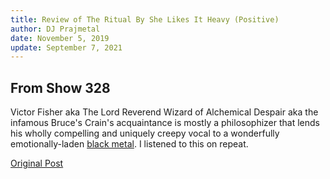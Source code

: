 ```yaml
---
title: Review of The Ritual By She Likes It Heavy (Positive)
author: DJ Prajmetal
date: November 5, 2019
update: September 7, 2021
---
```


## From Show 328


<article-image src="she-likes-it-heavy.jpg" alt="She Likes It Heavy"></article-image>

Victor Fisher aka The Lord Reverend Wizard of Alchemical Despair aka the infamous Bruce's Crain's acquaintance is mostly a philosophizer that lends his wholly compelling and uniquely creepy vocal to a wonderfully emotionally-laden [black metal](/the-ritual). I listened to this on repeat.

[Original Post](http://reject.libsyn.com/she-likes-it-heavy_show-328_110519)